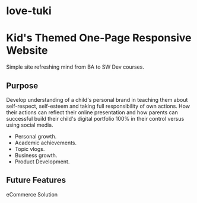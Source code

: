 # love-tuki

<div>
<h1>Kid's Themed One-Page Responsive Website</h1>
<p>Simple site refreshing mind from BA to SW Dev courses.</p>
</div> 

<div>
<h2>Purpose</h2>
<p>Develop understanding of a child's personal brand in teaching them about self-respect, self-esteem and taking full responsibility of own actions.  How their actions can reflect their online presentation and how parents can successful build their child's digital portfolio 100% in their control versus using social media.</p>

<ul>
  <li>Personal growth.</li>
  <li>Academic achievements.</li>
  <li>Topic vlogs.</li>
  <li>Business growth.</li>
  <li>Product Development.</li>
</ul>
</div>

<div>
<h2>Future Features</h2>
<p>eCommerce Solution